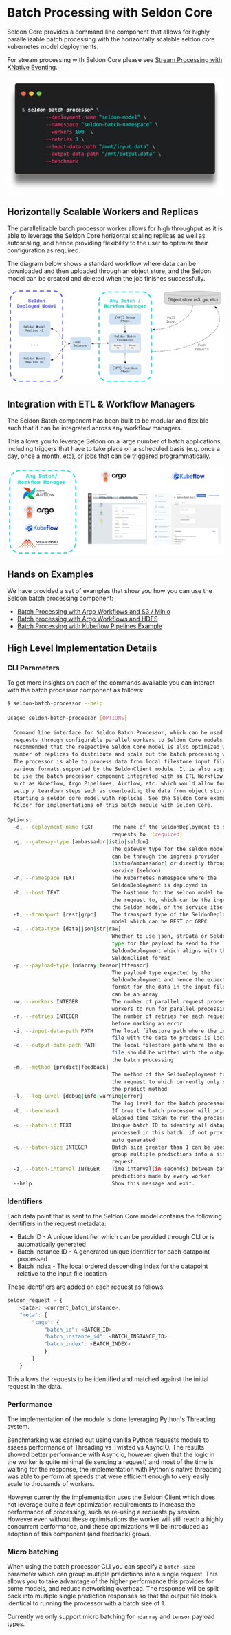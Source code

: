 # Batch Processing with Seldon Core

Seldon Core provides a command line component that allows for highly parallelizable batch processing with the horizontally scalable seldon core kubernetes model deployments.

For stream processing with Seldon Core please see [Stream Processing with KNative Eventing](../streaming/knative_eventing.md).

![](../images/batch-processor.jpg)

## Horizontally Scalable Workers and Replicas

The parallelizable batch processor worker allows for high throughput as it is able to leverage the Seldon Core horizontal scaling replicas as well as autoscaling, and hence providing flexibility to the user to optimize their configuration as required. 

The diagram below shows a standard workflow where data can be downloaded and then uploaded through an object store, and the Seldon model can be created and deleted when the job finishes successfully.

![](../images/batch-workflow-manager-integration.jpg)

## Integration with ETL & Workflow Managers

The Seldon Batch component has been built to be modular and flexible such that it can be integrated across any workflow managers.

This allows you to leverage Seldon on a large number of batch applications, including triggers that have to take place on a scheduled basis (e.g. once a day, once a month, etc), or jobs that can be triggered programmatically.

![](../images/batch-workflow-managers.jpg)

## Hands on Examples

We have provided a set of examples that show you how you can use the Seldon batch processing component:

* [Batch Processing with Argo Workflows and S3 / Minio](../examples/argo_workflows_batch.html)
* [Batch processing with Argo Workflows and HDFS](../examples/argo_workflows_hdfs_batch.html)
* [Batch Processing with Kubeflow Pipelines Example](../examples/kubeflow_pipelines_batch.html)

## High Level Implementation Details

### CLI Parameters

To get more insights on each of the commands available you can interact with the batch processor component as follows:

```bash
$ seldon-batch-processor --help

Usage: seldon-batch-processor [OPTIONS]

  Command line interface for Seldon Batch Processor, which can be used to send
  requests through configurable parallel workers to Seldon Core models. It is
  recommended that the respective Seldon Core model is also optimized with
  number of replicas to distribute and scale out the batch processing work.
  The processor is able to process data from local filestore input file in
  various formats supported by the SeldonClient module. It is also suggested
  to use the batch processor component integrated with an ETL Workflow Manager
  such as Kubeflow, Argo Pipelines, Airflow, etc. which would allow for extra
  setup / teardown steps such as downloading the data from object store or
  starting a seldon core model with replicas. See the Seldon Core examples
  folder for implementations of this batch module with Seldon Core.

Options:
  -d, --deployment-name TEXT      The name of the SeldonDeployment to send the
                                  requests to  [required]
  -g, --gateway-type [ambassador|istio|seldon]
                                  The gateway type for the seldon model, which
                                  can be through the ingress provider
                                  (istio/ambassador) or directly through the
                                  service (seldon)
  -n, --namespace TEXT            The Kubernetes namespace where the
                                  SeldonDeployment is deployed in
  -h, --host TEXT                 The hostname for the seldon model to send
                                  the request to, which can be the ingress of
                                  the Seldon model or the service itself
  -t, --transport [rest|grpc]     The transport type of the SeldonDeployment
                                  model which can be REST or GRPC
  -a, --data-type [data|json|str|raw]
                                  Whether to use json, strData or Seldon Data
                                  type for the payload to send to the
                                  SeldonDeployment which aligns with the
                                  SeldonClient format
  -p, --payload-type [ndarray|tensor|tftensor]
                                  The payload type expected by the
                                  SeldonDeployment and hence the expected
                                  format for the data in the input file which
                                  can be an array
  -w, --workers INTEGER           The number of parallel request processor
                                  workers to run for parallel processing
  -r, --retries INTEGER           The number of retries for each request
                                  before marking an error
  -i, --input-data-path PATH      The local filestore path where the input
                                  file with the data to process is located
  -o, --output-data-path PATH     The local filestore path where the output
                                  file should be written with the outputs of
                                  the batch processing
  -m, --method [predict|feedback]
                                  The method of the SeldonDeployment to send
                                  the request to which currently only supports
                                  the predict method
  -l, --log-level [debug|info|warning|error]
                                  The log level for the batch processor
  -b, --benchmark                 If true the batch processor will print the
                                  elapsed time taken to run the process
  -u, --batch-id TEXT             Unique batch ID to identify all datapoints
                                  processed in this batch, if not provided is
                                  auto generated
  -u, --batch-size INTEGER        Batch size greater than 1 can be used to
                                  group multiple predictions into a single
                                  request.
  -z, --batch-interval INTEGER    Time interval(in seconds) between batch
                                  predictions made by every worker
  --help                          Show this message and exit.
```

### Identifiers

Each data point that is sent to the Seldon Core model contains the following identifiers in the request metadata:
* Batch ID - A unique identifier which can be provided through CLI or is automatically generated
* Batch Instance ID - A generated unique identifier for each datapoint processed
* Batch Index - The local ordered descending index for the datapoint relative to the input file location

These identifiers are added on each request as follows:

```javascript
seldon_request = {
    <data>: <current_batch_instance>,
    "meta": {
        "tags": {
            "batch_id": <BATCH_ID>
            "batch_instance_id": <BATCH_INSTANCE_ID>
            "batch_index": <BATCH_INDEX>
            }
        }
    }
```

This allows the requests to be identified and matched against the initial request in the data.

### Performance

The implementation of the module is done leveraging Python's Threading system. 

Benchmarking was carried out using vanilla Python requests module to assess performance of Threading vs Twisted vs AsyncIO. The results showed better performance with Asyncio, however given that the logic in the worker is quite minimal (ie sending a request) and most of the time is waiting for the response, the implementation with Python's native threading was able to perform at speeds that were efficient enough to very easily scale to thousands of workers.

However currently the implementation uses the Seldon Client which does not leverage quite a few optimization requirements to increase the performance of processing, such as re-using a requests.py session. However even without these optimisations the worker will still reach a highly concurrent performance, and these optimizations will be introduced as adoption of this component (and feedback) grows.

### Micro batching

When using the batch processor CLI you can specify a `batch-size` parameter which can group multiple predictions into a single request. This allows you to take advantage of the higher performance this provides for some models, and reduce networking overhead. The response will be split back into multiple single prediction responses so that the output file looks identical to running the processor with a batch size of 1.

Currently we only support micro batching for `ndarray` and `tensor` payload types.
